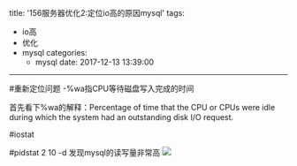 title: '156服务器优化2:定位io高的原因mysql'
tags:
  - io高
  - 优化
  - mysql
categories: 
    - mysql
date: 2017-12-13 13:39:00
---
#重新定位问题
-%wa指CPU等待磁盘写入完成的时间

首先看下%wa的解释：Percentage of time that the CPU or CPUs were idle during which the system had an outstanding disk I/O request.

#iostat

#pidstat 2 10 -d
发现mysql的读写量非常高
<img src="http://pic.victor123.cn/17-12-13/27569242.jpg">